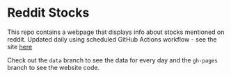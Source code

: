 # Reddit Stocks

This repo contains a webpage that displays info about stocks mentioned on reddit. Updated daily using scheduled GitHub Actions workflow - see the site [here](janash.github.io/reddit_stocks/)

Check out the `data` branch to see the data for every day and the `gh-pages` branch to see the website code.

